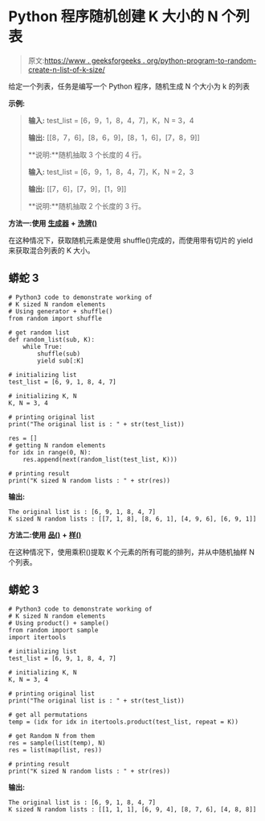 # Python 程序随机创建 K 大小的 N 个列表

> 原文:[https://www . geeksforgeeks . org/python-program-to-random-create-n-list-of-k-size/](https://www.geeksforgeeks.org/python-program-to-randomly-create-n-lists-of-k-size/)

给定一个列表，任务是编写一个 Python 程序，随机生成 N 个大小为 k 的列表

**示例:**

> **输入:** test_list = [6，9，1，8，4，7]，K，N = 3，4
> 
> **输出:** [[8，7，6]，[8，6，9]，[8，1，6]，[7，8，9]]
> 
> **说明:**随机抽取 3 个长度的 4 行。
> 
> **输入:** test_list = [6，9，1，8，4，7]，K，N = 2，3
> 
> **输出:** [[7，6]，[7，9]，[1，9]]
> 
> **说明:**随机抽取 2 个长度的 3 行。

**方法一:使用** [**生成器**](https://www.geeksforgeeks.org/generators-in-python/) **+** [**洗牌()**](https://www.geeksforgeeks.org/random-shuffle-function-in-python/)

在这种情况下，获取随机元素是使用 shuffle()完成的，而使用带有切片的 yield 来获取混合列表的 K 大小。

## 蟒蛇 3

```
# Python3 code to demonstrate working of
# K sized N random elements
# Using generator + shuffle()
from random import shuffle

# get random list 
def random_list(sub, K):
    while True:
        shuffle(sub)
        yield sub[:K]

# initializing list
test_list = [6, 9, 1, 8, 4, 7]

# initializing K, N 
K, N = 3, 4

# printing original list
print("The original list is : " + str(test_list))

res = []
# getting N random elements 
for idx in range(0, N):
    res.append(next(random_list(test_list, K)))

# printing result
print("K sized N random lists : " + str(res))
```

**输出:**

```
The original list is : [6, 9, 1, 8, 4, 7]
K sized N random lists : [[7, 1, 8], [8, 6, 1], [4, 9, 6], [6, 9, 1]]
```

**方法二:使用** [**品()**](https://www.geeksforgeeks.org/python-itertools-product/) **+** [**样()**](https://www.geeksforgeeks.org/random-shuffle-function-in-python/)

在这种情况下，使用乘积()提取 K 个元素的所有可能的排列，并从中随机抽样 N 个列表。

## 蟒蛇 3

```
# Python3 code to demonstrate working of
# K sized N random elements
# Using product() + sample()
from random import sample
import itertools

# initializing list
test_list = [6, 9, 1, 8, 4, 7]

# initializing K, N 
K, N = 3, 4

# printing original list
print("The original list is : " + str(test_list))

# get all permutations
temp = (idx for idx in itertools.product(test_list, repeat = K))

# get Random N from them
res = sample(list(temp), N)
res = list(map(list, res))

# printing result
print("K sized N random lists : " + str(res))
```

**输出:**

```
The original list is : [6, 9, 1, 8, 4, 7]
K sized N random lists : [[1, 1, 1], [6, 9, 4], [8, 7, 6], [4, 8, 8]]
```